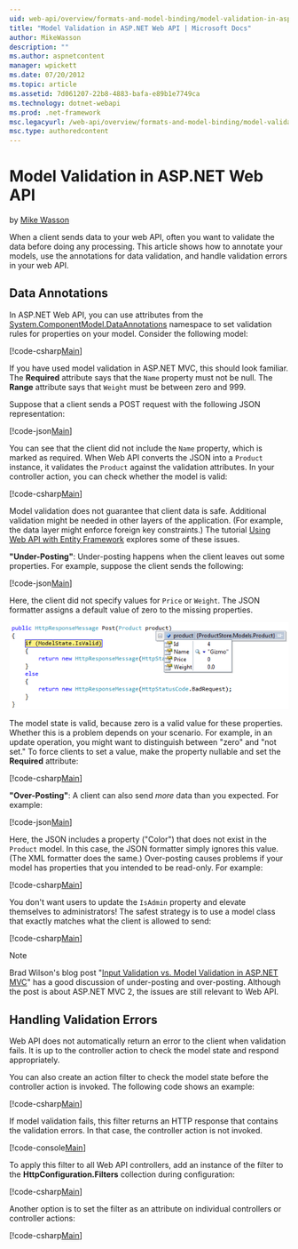 ```yaml
---
uid: web-api/overview/formats-and-model-binding/model-validation-in-aspnet-web-api
title: "Model Validation in ASP.NET Web API | Microsoft Docs"
author: MikeWasson
description: ""
ms.author: aspnetcontent
manager: wpickett
ms.date: 07/20/2012
ms.topic: article
ms.assetid: 7d061207-22b8-4883-bafa-e89b1e7749ca
ms.technology: dotnet-webapi
ms.prod: .net-framework
msc.legacyurl: /web-api/overview/formats-and-model-binding/model-validation-in-aspnet-web-api
msc.type: authoredcontent
---
```

Model Validation in ASP.NET Web API
====================
by [Mike Wasson](https://github.com/MikeWasson)

When a client sends data to your web API, often you want to validate the data before doing any processing. This article shows how to annotate your models, use the annotations for data validation, and handle validation errors in your web API.

## Data Annotations

In ASP.NET Web API, you can use attributes from the [System.ComponentModel.DataAnnotations](https://msdn.microsoft.com/en-us/library/system.componentmodel.dataannotations.aspx) namespace to set validation rules for properties on your model. Consider the following model:

[!code-csharp[Main](model-validation-in-aspnet-web-api/samples/sample1.cs)]

If you have used model validation in ASP.NET MVC, this should look familiar. The **Required** attribute says that the `Name` property must not be null. The **Range** attribute says that `Weight` must be between zero and 999.

Suppose that a client sends a POST request with the following JSON representation:

[!code-json[Main](model-validation-in-aspnet-web-api/samples/sample2.json)]

You can see that the client did not include the `Name` property, which is marked as required. When Web API converts the JSON into a `Product` instance, it validates the `Product` against the validation attributes. In your controller action, you can check whether the model is valid:

[!code-csharp[Main](model-validation-in-aspnet-web-api/samples/sample3.cs)]

Model validation does not guarantee that client data is safe. Additional validation might be needed in other layers of the application. (For example, the data layer might enforce foreign key constraints.) The tutorial [Using Web API with Entity Framework](../data/using-web-api-with-entity-framework/part-1.md) explores some of these issues.

**"Under-Posting"**: Under-posting happens when the client leaves out some properties. For example, suppose the client sends the following:

[!code-json[Main](model-validation-in-aspnet-web-api/samples/sample4.json)]

Here, the client did not specify values for `Price` or `Weight`. The JSON formatter assigns a default value of zero to the missing properties.

![](model-validation-in-aspnet-web-api/_static/image1.png)

The model state is valid, because zero is a valid value for these properties. Whether this is a problem depends on your scenario. For example, in an update operation, you might want to distinguish between "zero" and "not set." To force clients to set a value, make the property nullable and set the **Required** attribute:

[!code-csharp[Main](model-validation-in-aspnet-web-api/samples/sample5.cs?highlight=1-2)]

**"Over-Posting"**: A client can also send *more* data than you expected. For example:

[!code-json[Main](model-validation-in-aspnet-web-api/samples/sample6.json)]

Here, the JSON includes a property ("Color") that does not exist in the `Product` model. In this case, the JSON formatter simply ignores this value. (The XML formatter does the same.) Over-posting causes problems if your model has properties that you intended to be read-only. For example:

[!code-csharp[Main](model-validation-in-aspnet-web-api/samples/sample7.cs)]

You don't want users to update the `IsAdmin` property and elevate themselves to administrators! The safest strategy is to use a model class that exactly matches what the client is allowed to send:

[!code-csharp[Main](model-validation-in-aspnet-web-api/samples/sample8.cs)]

> [!NOTE]
> Brad Wilson's blog post "[Input Validation vs. Model Validation in ASP.NET MVC](http://bradwilson.typepad.com/blog/2010/01/input-validation-vs-model-validation-in-aspnet-mvc.html)" has a good discussion of under-posting and over-posting. Although the post is about ASP.NET MVC 2, the issues are still relevant to Web API.


## Handling Validation Errors

Web API does not automatically return an error to the client when validation fails. It is up to the controller action to check the model state and respond appropriately.

You can also create an action filter to check the model state before the controller action is invoked. The following code shows an example:

[!code-csharp[Main](model-validation-in-aspnet-web-api/samples/sample9.cs)]

If model validation fails, this filter returns an HTTP response that contains the validation errors. In that case, the controller action is not invoked.

[!code-console[Main](model-validation-in-aspnet-web-api/samples/sample10.cmd)]

To apply this filter to all Web API controllers, add an instance of the filter to the **HttpConfiguration.Filters** collection during configuration:

[!code-csharp[Main](model-validation-in-aspnet-web-api/samples/sample11.cs)]

Another option is to set the filter as an attribute on individual controllers or controller actions:

[!code-csharp[Main](model-validation-in-aspnet-web-api/samples/sample12.cs)]